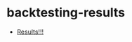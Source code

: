 # backtesting-results

- [Results!!!](https://nbviewer.org/github/965311532/backtesting-results/blob/master/backtesting-results.ipynb?flush-cache=True)
